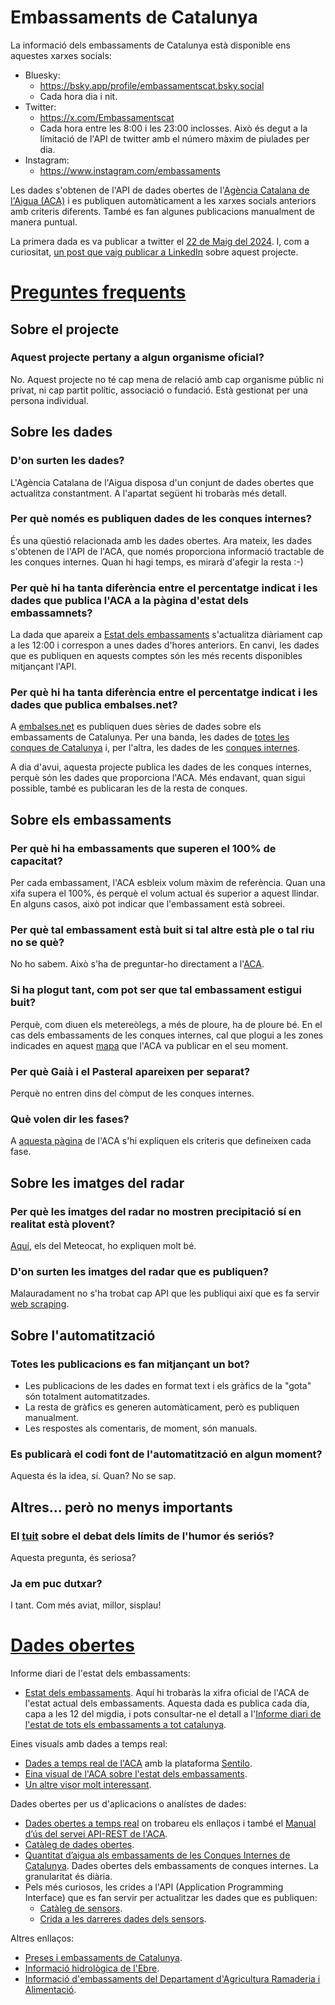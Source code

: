 # Embassaments de Catalunya

La informació dels embassaments de Catalunya està disponible ens aquestes xarxes socials:

- Bluesky:
  - https://bsky.app/profile/embassamentscat.bsky.social
  - Cada hora dia i nit.
- Twitter:
  - https://x.com/Embassamentscat
  - Cada hora entre les 8:00 i les 23:00 inclosses. Això és degut a la límitació de l'API de twitter amb el número màxim de piulades per dia. 
- Instagram:
  - https://www.instagram.com/embassaments

Les dades s'obtenen de l'API de dades obertes de l'[Agència Catalana de l'Aigua (ACA)](https://aca.gencat.cat/ca/inici/index.html) i es publiquen automàticament a les xarxes socials anteriors amb criteris diferents. També es fan algunes publicacions manualment de manera puntual. 

La primera dada es va publicar a twitter el [22 de Maig del 2024](https://x.com/Embassamentscat/status/1793296839057301744). I, com a curiositat, [un post que vaig publicar a LinkedIn](https://www.linkedin.com/posts/ferranbusquets_qu%C3%A8-fa-que-un-projecte-personal-es-torni-activity-7310683035253768192-3Vkk) sobre aquest projecte.

# [Preguntes frequents](#preguntesfrequents)

## Sobre el projecte

### Aquest projecte pertany a algun organisme oficial?

No. Aquest projecte no té cap mena de relació amb cap organisme públic ni privat, ni cap partit polític, associació o fundació. Està gestionat per una persona individual.

## Sobre les dades

### D'on surten les dades?

L'Agència Catalana de l'Aigua disposa d'un conjunt de dades obertes que actualitza constantment. A l'apartat següent hi trobaràs més detall.

### Per què només es publiquen dades de les conques internes?

És una qüestió relacionada amb les dades obertes. Ara mateix, les dades s'obtenen de l'API de l'ACA, que només proporciona informació tractable de les conques internes. Quan hi hagi temps, es mirarà d'afegir la resta :-)

### Per què hi ha tanta diferència entre el percentatge indicat i les dades que publica l'ACA a la pàgina d'estat dels embassamnets?

La dada que apareix a [Estat dels embassaments](https://aca.gencat.cat/ca/laigua/estat-del-medi-hidric/recursos-disponibles/estat-de-les-reserves-daigua-als-embassaments/) s'actualitza diàriament cap a les 12:00 i correspon a unes dades d'hores anteriors. En canvi, les dades que es publiquen en aquests comptes són les més recents disponibles mitjançant l'API.

### Per què hi ha tanta diferència entre el percentatge indicat i les dades que publica embalses.net?

A [embalses.net](https://www.embalses.net) es publiquen dues sèries de dades sobre els embassaments de Catalunya. Per una banda, les dades de [totes les conques de Catalunya](https://www.embalses.net/comunidad-10-cataluna.html) i, per l'altra, les dades de les [conques internes](https://www.embalses.net/cuenca-11-cataluna-interna.html).

A dia d'avui, aquesta projecte publica les dades de les conques internes, perquè són les dades que proporciona l'ACA. Més endavant, quan sigui possible, també es publicaran les de la resta de conques.

## Sobre els embassaments

### Per què hi ha embassaments que superen el 100% de capacitat?

Per cada embassament, l'ACA esbleix volum màxim de referència. Quan una xifa supera el 100%, és perquè el volum actual és superior a aquest llindar. En alguns casos, això pot indicar que l'embassament està sobreei.

### Per què tal embassament està buit si tal altre està ple o tal riu no se què?

No ho sabem. Això s'ha de preguntar-ho directament a l'[ACA](https://x.com/aigua_cat).

### Si ha plogut tant, com pot ser que tal embassament estigui buit?

Perquè, com diuen els metereòlegs, a més de ploure, ha de ploure bé. En el cas dels embassaments de les conques internes, cal que plogui a les zones indicades en aquest [mapa](https://x.com/aigua_cat/status/1662007831199989760) que l'ACA va publicar en el seu moment.

### Per què Gaià i el Pasteral apareixen per separat?

Perquè no entren dins del còmput de les conques internes. 

### Què volen dir les fases?

A [aquesta pàgina](https://sequera.gencat.cat/ca/accions/el-semafor-de-la-sequera/index.html) de l'ACA s'hi expliquen els criteris que defineixen cada fase.

## Sobre les imatges del radar

### Per què les imatges del radar no mostren precipitació sí en realitat està plovent?

[Aquí](https://x.com/meteocat/status/1892876743951675486), els del Meteocat, ho expliquen molt bé.

### D'on surten les imatges del radar que es publiquen?

Malauradament no s'ha trobat cap API que les publiqui així que es fa servir [web scraping](https://ca.wikipedia.org/wiki/Web_scraping).

## Sobre l'automatització

### Totes les publicacions es fan mitjançant un bot?

- Les publicacions de les dades en format text i els gràfics de la "gota" són totalment automatitzades. 
- La resta de gràfics es generen automàticament, però es publiquen manualment.
- Les respostes als comentaris, de moment, són manuals.

### Es publicarà el codi font de l'automatització en algun moment?

Aquesta és la idea, sí. Quan? No se sap.

## Altres... però no menys importants

### El [tuit](https://x.com/Embassamentscat/status/1903815824713929078) sobre el debat dels límits de l'humor és seriós?

Aquesta pregunta, és seriosa?

### Ja em puc dutxar?

I tant. Com més aviat, millor, sisplau!

# [Dades obertes](#dadesobertes)

Informe diari de l'estat dels embassaments:

- [Estat dels embassaments](https://aca.gencat.cat/ca/laigua/estat-del-medi-hidric/recursos-disponibles/estat-de-les-reserves-daigua-als-embassaments/). Aquí hi trobaràs la xifra oficial de l'ACA de l'estat actual dels embassaments. Aquesta dada es publica cada dia, capa a les 12 del migdia, i pots consultar-ne el detall a l'[Informe diari de l'estat de tots els embassaments a tot catalunya](https://info.aca.gencat.cat/ca/aca/informacio/informesdwh/dades_embassaments_ca.pdf).

Eines visuals amb dades a temps real:
  - [Dades a temps real de l'ACA](https://aplicacions.aca.gencat.cat/sdim2/visor/) amb la plataforma [Sentilo](https://www.sentilo.io/).
  - [Eina visual de l'ACA sobre l'estat dels embassaments](https://aca.gencat.cat/ca/laigua/consulta-de-dades/dades-obertes/visualitzacio-interactiva-dades/estat-embassaments/).
  - [Un altre visor molt interessant](https://aplicacions.aca.gencat.cat/aetr/vishid/#ara).

Dades obertes per us d'aplicacions o analístes de dades:

- [Dades obertes a temps real](https://aca.gencat.cat/ca/laigua/consulta-de-dades/dades-obertes/dades-obertes-temps-real/) on trobareu els enllaços i també el [Manual d’ús del servei API-REST de l'ACA](https://aca.gencat.cat/web/.content/20_Aigua/08_consulta_de_dades/01_dades_obertes/02_dades_obertes_temps_real/us_serveis_dades_API_REST.pdf).
- [Catàleg de dades obertes](https://aca.gencat.cat/ca/laigua/consulta-de-dades/dades-obertes/cataleg-dades-obertes/).
- [Quantitat d’aigua als embassaments de les Conques Internes de Catalunya](https://analisi.transparenciacatalunya.cat/Medi-Ambient/Quantitat-d-aigua-als-embassaments-de-les-Conques-/gn9e-3qhr/about_data). Dades obertes dels embassaments de conques internes. La granularitat és diària.
- Pels més curiosos, les crides a l'API (Application Programming Interface) que es fan servir per actualitzar les dades que es publiquen:
  - [Catàleg de sensors](https://aplicacions.aca.gencat.cat/sdim2/apirest/catalog?componentType=embassament).
  - [Crida a les darreres dades dels sensors](https://aplicacions.aca.gencat.cat/sdim2/apirest/data/EMBASSAMENT-EST).

Altres enllaços:
- [Preses i embassaments de Catalunya](https://aca.gencat.cat/ca/laigua/infraestructures/preses-i-embassaments).
- [Informació hidrològica de l'Ebre](https://www.saihebro.com/homepage/estado-cuenca-ebro).
- [Informació d'embassaments del Departament d'Agricultura Ramaderia i Alimentació](https://agricultura.gencat.cat/ca/ambits/desenvolupament-rural/infraestructures-agraries/dar_regadius/estat-embassaments-catalunya/index.html).
